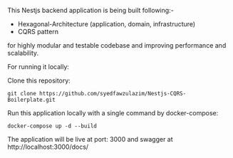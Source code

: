 This Nestjs backend application is being built following:-

- Hexagonal-Architecture (application, domain, infrastructure)
- CQRS pattern 

for highly modular and testable codebase and improving performance and scalability.

For running it locally: 

Clone this repository:
```
git clone https://github.com/syedfawzulazim/Nestjs-CQRS-Boilerplate.git
```
Run this application locally with a single command by docker-compose: 
```
docker-compose up -d --build
```
The application will be live at port: 3000
and swagger at http://localhost:3000/docs/
